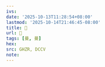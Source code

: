 ```yaml
---
ivs:
date: '2025-10-13T11:28:54+08:00'
lastmod: '2025-10-14T21:46:45-08:00'
title: 󰟒
url: 󰟒
tags: [曼, 曼]
hex: 
src: GHZR, DCCV
note:
---
```

